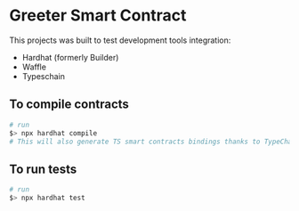 # Greeter Smart Contract

This projects was built to test development tools integration:

* Hardhat (formerly Builder)
* Waffle
* Typeschain

## To compile contracts

```bash
# run
$> npx hardhat compile
# This will also generate TS smart contracts bindings thanks to TypeChain
```

## To run tests

```bash
# run
$> npx hardhat test
```